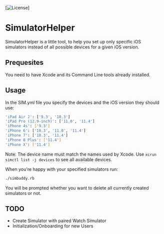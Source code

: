 [![License](https://img.shields.io/badge/license-MIT-green.svg?style=flat)]

# SimulatorHelper
SimulatorHelper is a little tool, to help you set up only specific iOS simulators instead of all possible devices for a given iOS version.

## Prequesites
You need to have Xcode and its Command Line tools already installed.

## Usage
In the SIM.yml file you specify the devices and the iOS version they should use:
```bash
'iPad Air 2': ['9.3', '10.3']
'iPad Pro (12.9-inch)': ['11.0', '11.4']
'iPhone 4s': ['9.3']
'iPhone 6': ['10.3', '11.0', '11.4']
'iPhone 7': ['10.3', '11.4']
'iPhone 8 Plus': ['11.4']
'iPhone X': ['11.4']
```
Note: The device name must match the names used by Xcode. Use `xcrun simctl list -j devices` to see all available devices.

When you're happy with your specified simulators run:
```bash
./simbuddy.rb
```

You will be prompted whether you want to delete all currently created simulators or not.


## TODO
* Create Simulator with paired Watch Simulator
* Initialization/Onboarding for new Users